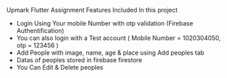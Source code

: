 Upmark Flutter Assignment
Features Included In this project

* Login Using Your mobile Number with otp validation (Firebase Authentification)
* You can also login with a Test account ( Mobile Number = 1020304050, otp = 123456 )
* Add People with image, name, age & place using Add peoples tab
* Datas of peoples stored in firebase firestore
* You Can Edit & Delete peoples
